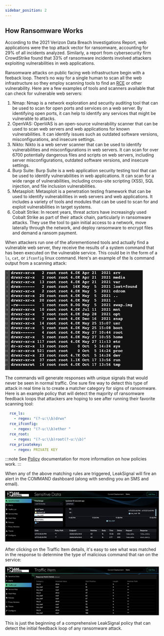 ```yaml
---
sidebar_position: 2
---
```


## How Ransomware Works

According to the 2021 Verizon Data Breach Investigations Report, web applications were the top attack vector for ransomware, accounting for 29% of all incidents analyzed. Similarly, a report from cybersecurity firm CrowdStrike found that 33% of ransomware incidents involved attackers exploiting vulnerabilities in web applications.

Ransomware attacks on public facing web infrastructure begin with a feeback loop. There’s no way for a single human to scan all the web infrastructure so they employ scanning tools to find an [RCE](/Concepts/Leakwall/Remote%20Command%20Execution) or other vulnerability. Here are a few examples of tools and scanners available that can check for vulnerable web servers:

1. Nmap: Nmap is a network exploration and security auditing tool that can be used to scan for open ports and services on a web server. By identifying open ports, it can help to identify any services that might be vulnerable to attacks.
2. OpenVAS: OpenVAS is an open-source vulnerability scanner that can be used to scan web servers and web applications for known vulnerabilities. It can identify issues such as outdated software versions, misconfigurations, and insecure settings.
3. Nikto: Nikto is a web server scanner that can be used to identify vulnerabilities and misconfigurations in web servers. It can scan for over 6700 potentially dangerous files and scripts on web servers, including server misconfigurations, outdated software versions, and insecure settings.
4. Burp Suite: Burp Suite is a web application security testing tool that can be used to identify vulnerabilities in web applications. It can scan for a wide range of vulnerabilities, including cross-site scripting (XSS), SQL injection, and file inclusion vulnerabilities.
5. Metasploit: Metasploit is a penetration testing framework that can be used to identify vulnerabilities in web servers and web applications. It includes a variety of tools and modules that can be used to scan for and exploit vulnerabilities in target systems.
6. Cobalt Strike: In recent years, threat actors have increasingly used Cobalt Strike as part of their attack chain, particularly in ransomware attacks. They use the tool to gain initial access to a network, move laterally through the network, and deploy ransomware to encrypt files and demand a ransom payment.

When attackers run one of the aforementioned tools and actually find a vulnerable web server, they receive the results of a system command that has been executed on the vulnerable service. This could be in the form of a `ls`, `cat`, or `ifconfig` linux command. Here's an example of the ls command output from a scanning attack:

![directory listing output](../../../static/img/ls-output.png)

The commands will generate responses with unique signals that would never be seen in normal traffic. One sure fire way to detect this type of attack in real time is to create a matcher category for signs of ransomware. Here is an example policy that will detect the majority of ransomware feedback loops that attackers are hoping to see after running their favorite scanning tool:

```yaml
  rce_ls:
    - regex: "(?-u:\\b)drwx"
  rce_ifconfig:
    - regex: "(?-u:\\b)ether "
  rce_root:
    - regex: "(?-u:\\b)root(?-u:\\b)"
  rce_privatekey:
    - regex: PRIVATE KEY
```

:::note
See [Policy](/Policy) documentation for more information on how policies work.
:::

When any of the above matching rules are triggered, LeakSignal will fire an alert in the COMMAND dashboard (along with sending you an SMS and email).

![directory listing output](../../../static/img/ransomware-detected.png)

After clicking on the Traffic Item details, it's easy to see what was matched in the response to determine the type of malicious command that ran on the service:

![directory listing output](../../../static/img/ransomware-signals.png)

This is just the beginning of a comprehensive LeakSignal policy that can detect the initial feedback loop of any ransomware attack.
